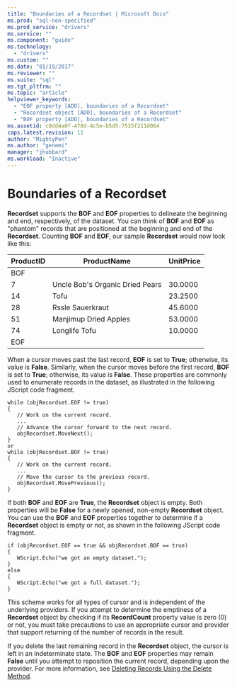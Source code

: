 ```yaml
---
title: "Boundaries of a Recordset | Microsoft Docs"
ms.prod: "sql-non-specified"
ms.prod_service: "drivers"
ms.service: ""
ms.component: "guide"
ms.technology:
  - "drivers"
ms.custom: ""
ms.date: "01/19/2017"
ms.reviewer: ""
ms.suite: "sql"
ms.tgt_pltfrm: ""
ms.topic: "article"
helpviewer_keywords: 
  - "EOF property [ADO], boundaries of a Recordset"
  - "Recordset object [ADO], boundaries of a Recordset"
  - "BOF property [ADO], boundaries of a Recordset"
ms.assetid: c0dd4a0f-478d-4c5e-b5d5-7535f211d064
caps.latest.revision: 11
author: "MightyPen"
ms.author: "genemi"
manager: "jhubbard"
ms.workload: "Inactive"
---
```

# Boundaries of a Recordset
**Recordset** supports the **BOF** and **EOF** properties to delineate the beginning and end, respectively, of the dataset. You can think of **BOF** and **EOF** as "phantom" records that are positioned at the beginning and end of the **Recordset**. Counting **BOF** and **EOF**, our sample **Recordset** would now look like this:  
  
|ProductID|ProductName|UnitPrice|  
|---------------|-----------------|---------------|  
|BOF|||  
|7|Uncle Bob's Organic Dried Pears|30.0000|  
|14|Tofu|23.2500|  
|28|Rssle Sauerkraut|45.6000|  
|51|Manjimup Dried Apples|53.0000|  
|74|Longlife Tofu|10.0000|  
|EOF|||  
  
 When a cursor moves past the last record, **EOF** is set to **True**; otherwise, its value is **False**. Similarly, when the cursor moves before the first record, **BOF** is set to **True**; otherwise, its value is **False**. These properties are commonly used to enumerate records in the dataset, as illustrated in the following JScript code fragment.  
  
```  
while (objRecordset.EOF != true)   
{  
   // Work on the current record.  
   ...  
   // Advance the cursor forward to the next record.  
   objRecordset.MoveNext();  
}  
or  
while (objRecordset.BOF != true)   
{  
   // Work on the current record.  
   ...  
   // Move the cursor to the previous record.  
   objRecordset.MovePrevious();  
}  
```  
  
 If both **BOF** and **EOF** are **True**, the **Recordset** object is empty. Both properties will be **False** for a newly opened, non-empty **Recordset** object. You can use the **BOF** and **EOF** properties together to determine if a **Recordset** object is empty or not, as shown in the following JScript code fragment.  
  
```  
if (objRecordset.EOF == true && objRecordset.BOF == true)  
{  
   WScript.Echo("we got an empty dataset.");  
}  
else  
{  
   WScript.Echo("we got a full dataset.");  
}  
```  
  
 This scheme works for all types of cursor and is independent of the underlying providers. If you attempt to determine the emptiness of a **Recordset** object by checking if its **RecordCount** property value is zero (0) or not, you must take precautions to use an appropriate cursor and provider that support returning of the number of records in the result.  
  
 If you delete the last remaining record in the **Recordset** object, the cursor is left in an indeterminate state. The **BOF** and **EOF** properties may remain **False** until you attempt to reposition the current record, depending upon the provider. For more information, see [Deleting Records Using the Delete Method](../../../ado/guide/data/deleting-records-using-the-delete-method.md).
